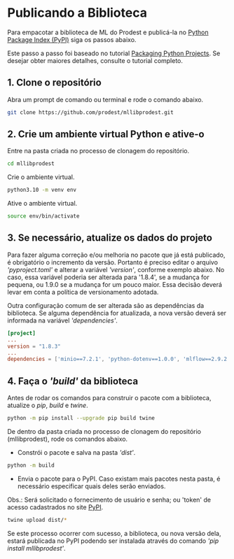 # Publicando a Biblioteca
Para empacotar a biblioteca de ML do Prodest e publicá-la no [Python Package Index (PyPI)](https://pypi.org/) siga os passos abaixo.

Este passo a passo foi baseado no tutorial [Packaging Python Projects](https://packaging.python.org/en/latest/tutorials/packaging-projects/). Se desejar obter maiores detalhes, consulte o tutorial completo.

## 1. Clone o repositório
Abra um prompt de comando ou terminal e rode o comando abaixo.
```bash
git clone https://github.com/prodest/mllibprodest.git
```

## 2. Crie um ambiente virtual Python e ative-o
Entre na pasta criada no processo de clonagem do repositório.
```bash
cd mllibprodest
```
Crie o ambiente virtual.
```bash
python3.10 -m venv env
```
Ative o ambiente virtual.
```bash
source env/bin/activate
```

## 3. Se necessário, atualize os dados do projeto
Para fazer alguma correção e/ou melhoria no pacote que já está publicado, é obrigatório o incremento da versão. 
Portanto é preciso editar o arquivo *'pyproject.toml'* e alterar a variável *'version'*, conforme exemplo abaixo. No caso, essa
variável poderia ser alterada para '1.8.4', se a mudança for pequena, ou 1.9.0 se a mudança for um pouco maior. Essa decisão 
deverá levar em conta a política de versionamento adotada.

Outra configuração comum de ser alterada são as dependências da biblioteca. Se alguma dependência for atualizada, 
a nova versão deverá ser informada na variável *'dependencies'*. 


```toml
[project]
...
version = "1.8.3"
...
dependencies = ['minio==7.2.1', 'python-dotenv==1.0.0', 'mlflow==2.9.2', 'boto3==1.34.7']
```


## 4. Faça o *'build'* da biblioteca
Antes de rodar os comandos para construir o pacote com a biblioteca, atualize o *pip*, *build* e *twine*. 

```bash
python -m pip install --upgrade pip build twine
```

De dentro da pasta criada no processo de clonagem do repositório (mllibprodest), rode os comandos abaixo.

- Constrói o pacote e salva na pasta *'dist'*.
```bash
python -m build
```

- Envia o pacote para o PyPI. Caso existam mais pacotes nesta pasta, é necessário especificar quais deles
serão enviados.

Obs.: Será solicitado o fornecimento de usuário e senha; ou 'token' de acesso cadastrados no site [PyPI](https://pypi.org/).
```bash
twine upload dist/*
```

Se este processo ocorrer com sucesso, a biblioteca, ou nova versão dela, estará publicada no PyPI podendo ser instalada 
através do comando *'pip install mllibprodest'*.
